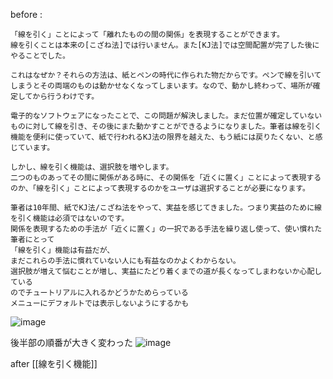 
before
:

```
「線を引く」ことによって「離れたものの間の関係」を表現することができます。
線を引くことは本来の[こざね法]では行いません。また[KJ法]では空間配置が完了した後にやることでした。

これはなぜか？それらの方法は、紙とペンの時代に作られた物だからです。ペンで線を引いてしまうとその両端のものは動かせなくなってしまいます。なので、動かし終わって、場所が確定してから行うわけです。

電子的なソフトウェアになったことで、この問題が解決しました。まだ位置が確定していないものに対して線を引き、その後にまた動かすことができるようになりました。筆者は線を引く機能を便利に使っていて、紙で行われるKJ法の限界を越えた、もう紙には戻りたくない、と感じています。

しかし、線を引く機能は、選択肢を増やします。
二つのものあってその間に関係がある時に、その関係を「近くに置く」ことによって表現するのか、「線を引く」ことによって表現するのかをユーザは選択することが必要になります。

筆者は10年間、紙でKJ法/こざね法をやって、実益を感じてきました。つまり実益のために線を引く機能は必須ではないのです。
関係を表現するための手法が「近くに置く」の一択である手法を繰り返し使って、使い慣れた筆者にとって
「線を引く」機能は有益だが、
まだこれらの手法に慣れていない人にも有益なのかよくわからない。
選択肢が増えて悩むことが増し、実益にたどり着くまでの道が長くなってしまわないか心配している
のでチュートリアルに入れるかどうかためらっている
メニューにデフォルトでは表示しないようにするかも
```

![image](https://gyazo.com/71aa2e7ab8cb6093cf105f8056c8884d/thumb/1000)

後半部の順番が大きく変わった
![image](https://gyazo.com/38850f46bb006127230db9c2cf819546/thumb/1000)

after
[[線を引く機能]]